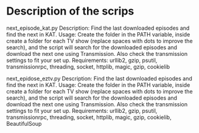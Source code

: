 # Description of the scrips
next_episode_kat.py
Description: Find the last downloaded episodes and find the next in KAT.
Usage: Create the folder in the PATH variable, inside create a folder for each TV show (replace spaces with dots to improve the search), and the script will search for the downloaded episodes and download the next one using Transmission. Also check the transmission settings to fit your set up.
Requirements: urllib2, gzip, psutil, transmissionrpc, threading, socket, httplib, magic, gzip, cookielib

next_epidose_eztv.py
Description: Find the last downloaded episodes and find the next in KAT.
Usage: Create the folder in the PATH variable, inside create a folder for each TV show (replace spaces with dots to improve the search), and the script will search for the downloaded episodes and download the next one using Transmission. Also check the transmission settings to fit your set up.
Requirements: urllib2, gzip, psutil, transmissionrpc, threading, socket, httplib, magic, gzip, cookielib, BeautifulSoup
